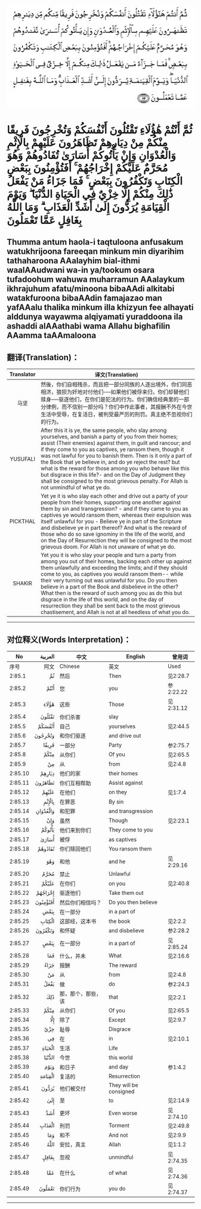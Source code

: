 ![002:085](images/002_085.gif)

#  ثُمَّ أَنْتُمْ هَٰؤُلَاءِ تَقْتُلُونَ أَنْفُسَكُمْ وَتُخْرِجُونَ فَرِيقًا مِنْكُمْ مِنْ دِيَارِهِمْ تَظَاهَرُونَ عَلَيْهِمْ بِالْإِثْمِ وَالْعُدْوَانِ وَإِنْ يَأْتُوكُمْ أُسَارَىٰ تُفَادُوهُمْ وَهُوَ مُحَرَّمٌ عَلَيْكُمْ إِخْرَاجُهُمْ ۚ أَفَتُؤْمِنُونَ بِبَعْضِ الْكِتَابِ وَتَكْفُرُونَ بِبَعْضٍ ۚ فَمَا جَزَاءُ مَنْ يَفْعَلُ ذَٰلِكَ مِنْكُمْ إِلَّا خِزْيٌ فِي الْحَيَاةِ الدُّنْيَا ۖ وَيَوْمَ الْقِيَامَةِ يُرَدُّونَ إِلَىٰ أَشَدِّ الْعَذَابِ ۗ وَمَا اللَّهُ بِغَافِلٍ عَمَّا تَعْمَلُونَ 

## Thumma antum haola-i taqtuloona anfusakum watukhrijoona fareeqan minkum min diyarihim tathaharoona AAalayhim bial-ithmi waalAAudwani wa-in ya/tookum osara tufadoohum wahuwa muharramun AAalaykum ikhrajuhum afatu/minoona bibaAAdi alkitabi watakfuroona bibaAAdin famajazao man yafAAalu thalika minkum illa khizyun fee alhayati alddunya wayawma alqiyamati yuraddoona ila ashaddi alAAathabi wama Allahu bighafilin AAamma taAAmaloona

## 翻译(Translation)：

| Translator | 译文(Translation)                                            |
|:----------:| ------------------------------------------------------------ |
| 马坚       | 然後，你们自相残杀，而且把一部分同族的人逐出境外，你们同恶相济，狼狈为奸地对付他们──如果他们被俘来归，你们却替他们赎身──驱逐他们，在你们是犯法的行为。你们确信经典里的一部分律例，而不信别一部分吗？你们中作此事者，其报酬不外在今世生活中受辱，在复活日，被判受最严厉的刑罚。真主绝不忽视你们的行为。 |
| YUSUFALI   | After this it is ye, the same people, who slay among yourselves, and banish a party of you from their homes; assist (Their enemies) against them, in guilt and rancour; and if they come to you as captives, ye ransom them, though it was not lawful for you to banish them. Then is it only a part of the Book that ye believe in, and do ye reject the rest? but what is the reward for those among you who behave like this but disgrace in this life?- and on the Day of Judgment they shall be consigned to the most grievous penalty. For Allah is not unmindful of what ye do. |
| PICKTHAL   | Yet ye it is who slay each other and drive out a party of your people from their homes, supporting one another against them by sin and transgression? - and if they came to you as captives ye would ransom them, whereas their expulsion was itself unlawful for you - Believe ye in part of the Scripture and disbelieve ye in part thereof? And what is the reward of those who do so save ignominy in the life of the world, and on the Day of Resurrection they will be consigned to the most grievous doom. For Allah is not unaware of what ye do. |
| SHAKIR     | Yet you it is who slay your people and turn a party from among you out of their homes, backing each other up against them unlawfully and exceeding the limits; and if they should come to you, as captives you would ransom them-- while their very turning out was unlawful for you. Do you then believe in a part of the Book and disbelieve in the other? What then is the reward of such among you as do this but disgrace in the life of this world, and on the day of resurrection they shall be sent back to the most grievous chastisement, and Allah is not at all heedless of what you do. |

---

## 对位释义(Words Interpretation)：

| No      |  العربية | 中文               | English                | 曾用词    |
| ------- | -------: | ------------------ | ---------------------- | --------- |
| 序号    |     阿文 | Chinese            | 英文                   | Used      |
| 2:85.1  |       ثُمَّ | 然后               | Then                   | 见2:28.7  |
| 2:85.2  |     أَنْتُمْ | 您                 | you                    | 参2:22.22 |
| 2:85.3  |    هَٰؤُلَاءِ | 这些               | Those                  | 见2:31.12 |
| 2:85.4  |   تَقْتُلُونَ | 你们杀害           | slay                   |           |
| 2:85.5  |   أَنْفُسَكُمْ | 自己               | yourselves             | 见2:44.5  |
| 2:85.6  |  وَتُخْرِجُونَ | 和你们驱逐         | and drive out          |           |
| 2:85.7  |    فَرِيقًا | 一部分             | Party                  | 参2:75.7  |
| 2:85.8  |     مِنْكُمْ | 从你们             | Of you                 | 见2:65.5  |
| 2:85.9  |       مِنْ | 从                 | from                   | 见2:4.8   |
| 2:85.10 |   دِيَارِهِمْ | 他们的家           | their homes            |           |
| 2:85.11 |  تَظَاهَرُونَ | 你们互相帮助       | Assist against         |           |
| 2:85.12 |    عَلَيْهِمْ | 在他们             | on they                | 见1:7.4   |
| 2:85.13 |   بِالْإِثْمِ | 在罪恶             | By sin                 |           |
| 2:85.14 | وَالْعُدْوَانِ | 和犯罪             | and transgression      |           |
| 2:85.15 |      وَإِنْ | 虽然               | Though                 | 见2:23.1  |
| 2:85.16 |   يَأْتُوكُمْ | 他们来到你们       | They come to you       |           |
| 2:85.17 |    أُسَارَىٰ | 被俘               | as captives            |           |
| 2:85.18 |  تُفَادُوهُمْ | 你们赎回他们       | You ransom them        |           |
| 2:85.19 |      وَهُوَ | 和他               | and he                 | 见2:29.16 |
| 2:85.20 |     مُحَرَّمٌ | 禁止               | Unlawful               |           |
| 2:85.21 |    عَلَيْكُمْ | 在你们             | on you                 | 见2:40.8  |
| 2:85.22 |  إِخْرَاجُهُمْ | 驱逐他们           | Take them out          |           |
| 2:85.23 | أَفَتُؤْمِنُونَ | 然后你们相信吗？   | Do you then believe    |           |
| 2:85.24 |     بِبَعْضِ | 在一部分           | in a part of           |           |
| 2:85.25 |   الْكِتَابِ | 这部经，这本书     | the book               | 见2:2.2   |
| 2:85.26 |  وَتَكْفُرُونَ | 和怀疑             | and disbelieve         | 参2:28.2  |
| 2:85.27 |     بِبَعْضٍ | 在一部分           | in a part of           | 见2:85.24 |
| 2:85.28 |      فَمَا | 什么，并未         | What                   | 见2:16.6  |
| 2:85.29 |     جَزَاءُ | 报酬               | The reward             |           |
| 2:85.30 |       مَنْ | 从                 | from                   | 见2:4.8   |
| 2:85.31 |     يَفْعَلُ | 做                 | do                     | 参2:24.3  |
| 2:85.32 |      ذَٰلِكَ | 那，那个，那些，该 | that                   | 见2:2.1   |
| 2:85.33 |     مِنْكُمْ | 从你们             | Of you                 | 见2:65.5  |
| 2:85.34 |      إِلَّا | 除了               | Except                 | 见2:9.7   |
| 2:85.35 |      خِزْيٌ | 耻辱               | Disgrace               |           |
| 2:85.36 |       فِي | 在                 | in                     | 见2:10.1  |
| 2:85.37 |   الْحَيَاةِ | 生活               | Life                   |           |
| 2:85.38 |   الدُّنْيَا | 今世               | this world             |           |
| 2:85.39 |     وَيَوْمَ | 和日子             | and day                | 参1:4.2   |
| 2:85.40 |  الْقِيَامَةِ | 复活的             | Resurrection           |           |
| 2:85.41 |    يُرَدُّونَ | 他们被交付         | They will be consigned |           |
| 2:85.42 |      إِلَىٰ | 至                 | to                     | 见2:14.9  |
| 2:85.43 |      أَشَدِّ | 更坏               | Even worse             | 见2:74.10 |
| 2:85.44 |   الْعَذَابِ | 刑罚               | Torment                | 见2:49.8  |
| 2:85.45 |      وَمَا | 和不               | And not                | 见2:9.9   |
| 2:85.46 |     اللَّهُ | 安拉，真主         | Allah                  | 见1:1.2   |
| 2:85.47 |    بِغَافِلٍ | 忽视               | unmindful              | 见2:74.35 |
| 2:85.48 |      عَمَّا | 在什么             | of what                | 见2:74.36 |
| 2:85.49 |   تَعْمَلُونَ | 你们行为           | you do                 | 见2:74.37 |

---
